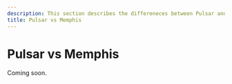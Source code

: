 ```yaml
---
description: This section describes the differeneces between Pulsar and Memphis
title: Pulsar vs Memphis
---
```


# Pulsar vs Memphis

Coming soon.
